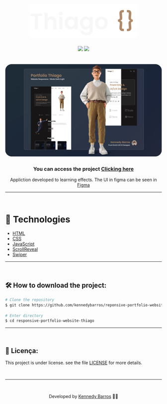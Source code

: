 <h1 align="center">
    <img src="./assets/svg/thiago.svg">
</h1>

<div align="center">
    <img src="https://img.shields.io/github/repo-size/kennedybarros/reponsive-portfolio-website-thiago?color=B08968" />
    <img src="https://img.shields.io/github/license/kennedybarros/reponsive-portfolio-website-thiago?color=B08968"/>
</div>

<h1 align="center">
    <img src="./banner.png">
</h1>

<h3 align="center">You can access the project <a href="https://reponsive-portfolio-website-thiago.netlify.app/" target="_blank">Clicking here</a></h3>

<p align="center">Appliction developed to learning effects. The UI in figma can be seen in <a href="https://www.figma.com/file/UdFVZIaOzSXyLaAHCryWmh/reponsive-portfolio-website-thiago?node-id=381%3A6" target="_blank">Figma</a> </p>

---

</br>

# 🚀 Technologies

- [HTML](https://www.w3schools.com/html/)
- [CSS](https://www.w3schools.com/css/)
- [JavaScript](https://developer.mozilla.org/en-US/docs/Web/JavaScript)
- [ScrollReveal](https://scrollrevealjs.org/)
- [Swiper](https://swiperjs.com/)

---

<br/>

## 🛠 How to download the project:

```bash
# Clone the repository
$ git clone https://github.com/kennedybarros/reponsive-portfolio-website-thiago

# Enter directory
$ cd responsive-portfolio-website-thiago
```

---

<br/>

## 📝 Licença:

This project is under license. see the file [LICENSE](LICENSE.md) for more details.

<br/>

---

<br/>

<p align="center"> Developed by <a href="https://www.linkedin.com/in/kennedybarros/">Kennedy Barros</a> ✌🏼</p>
